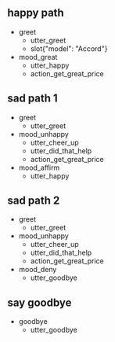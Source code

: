 ## happy path
* greet
  - utter_greet
  - slot{"model": "Accord"}
* mood_great
  - utter_happy
  - action_get_great_price

## sad path 1
* greet
  - utter_greet
* mood_unhappy
  - utter_cheer_up
  - utter_did_that_help
  - action_get_great_price
* mood_affirm
  - utter_happy

## sad path 2
* greet
  - utter_greet
* mood_unhappy
  - utter_cheer_up
  - utter_did_that_help
  - action_get_great_price
* mood_deny
  - utter_goodbye

## say goodbye
* goodbye
  - utter_goodbye
